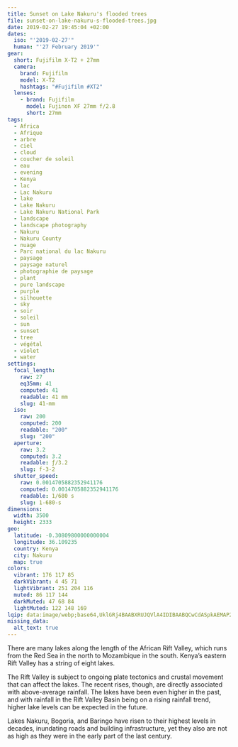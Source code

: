 ```yaml
---
title: Sunset on Lake Nakuru's flooded trees
file: sunset-on-lake-nakuru-s-flooded-trees.jpg
date: 2019-02-27 19:45:04 +02:00
dates:
  iso: "'2019-02-27'"
  human: "'27 February 2019'"
gear:
  short: Fujifilm X-T2 + 27mm
  camera:
    brand: Fujifilm
    model: X-T2
    hashtags: "#Fujifilm #XT2"
  lenses:
    - brand: Fujifilm
      model: Fujinon XF 27mm f/2.8
      short: 27mm
tags:
  - Africa
  - Afrique
  - arbre
  - ciel
  - cloud
  - coucher de soleil
  - eau
  - evening
  - Kenya
  - lac
  - Lac Nakuru
  - lake
  - Lake Nakuru
  - Lake Nakuru National Park
  - landscape
  - landscape photography
  - Nakuru
  - Nakuru County
  - nuage
  - Parc national du lac Nakuru
  - paysage
  - paysage naturel
  - photographie de paysage
  - plant
  - pure landscape
  - purple
  - silhouette
  - sky
  - soir
  - soleil
  - sun
  - sunset
  - tree
  - végétal
  - violet
  - water
settings:
  focal_length:
    raw: 27
    eq35mm: 41
    computed: 41
    readable: 41 mm
    slug: 41-mm
  iso:
    raw: 200
    computed: 200
    readable: "200"
    slug: "200"
  aperture:
    raw: 3.2
    computed: 3.2
    readable: ƒ/3.2
    slug: f-3-2
  shutter_speed:
    raw: 0.0014705882352941176
    computed: 0.0014705882352941176
    readable: 1/680 s
    slug: 1-680-s
dimensions:
  width: 3500
  height: 2333
geo:
  latitude: -0.30809800000000004
  longitude: 36.109235
  country: Kenya
  city: Nakuru
  map: true
colors:
  vibrant: 176 117 85
  darkVibrant: 4 45 71
  lightVibrant: 251 204 116
  muted: 86 117 144
  darkMuted: 47 68 84
  lightMuted: 122 148 169
lqip: data:image/webp;base64,UklGRj4BAABXRUJQVlA4IDIBAABQCwCdASpkAEMAP22myFi0tiilMzMa2sAtiWNtf1s57fE27aQH6Qn/VeMRW3PO9wjfYPbUV1urEk7hMuingLTpJtEOjNdt8alJHjum+cykPSNWXI5WQr2hoyx5I3fpWMXkAAAA/uw7f8Me3Dj2yKJoPAq3tyZSEKMq7g7K4FxQeak0CTUwh6w5wSu56d16yj9ZkByEtAARy5L3YkNlSAnl21luV69TnSRWSscz/kzvfs1D19mWE4Wrghl7EVuZGIXAltLHCYJgyDyC5wqAfnJzDpn0+9GkYPjQEIHmMtJZHWhdfd/6PuYU5b/A43JMwfLiLhM1JaXPj7f4waLrO9tagBX9JLzfwxs7j/8Oq4QbU9v3m8hMEi2sJMBgPnm8R0MnoYG/FPMfnUExVaOtlOJaAAA=
missing_data:
  alt_text: true
---
```


There are many lakes along the length of the African Rift Valley, which runs from the Red Sea in the north to Mozambique in the south. Kenya’s eastern Rift Valley has a string of eight lakes.

The Rift Valley is subject to ongoing plate tectonics and crustal movement that can affect the lakes. The recent rises, though, are directly associated with above-average rainfall. The lakes have been even higher in the past, and with rainfall in the Rift Valley Basin being on a rising rainfall trend, higher lake levels can be expected in the future.

Lakes Nakuru, Bogoria, and Baringo have risen to their highest levels in decades, inundating roads and building infrastructure, yet they also are not as high as they were in the early part of the last century.
